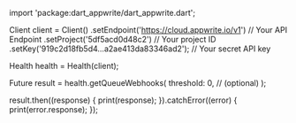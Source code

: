 import 'package:dart_appwrite/dart_appwrite.dart';

Client client = Client()
  .setEndpoint('https://cloud.appwrite.io/v1') // Your API Endpoint
  .setProject('5df5acd0d48c2') // Your project ID
  .setKey('919c2d18fb5d4...a2ae413da83346ad2'); // Your secret API key

Health health = Health(client);

Future result = health.getQueueWebhooks(
  threshold: 0, // (optional)
);

result.then((response) {
  print(response);
}).catchError((error) {
  print(error.response);
});

